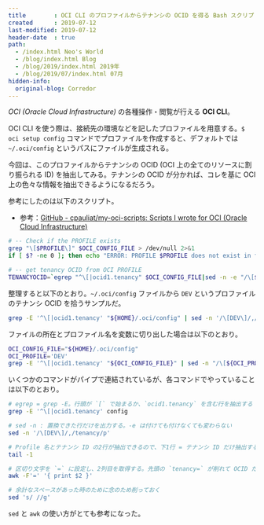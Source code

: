 ```yaml
---
title        : OCI CLI のプロファイルからテナンシの OCID を得る Bash スクリプト
created      : 2019-07-12
last-modified: 2019-07-12
header-date  : true
path:
  - /index.html Neo's World
  - /blog/index.html Blog
  - /blog/2019/index.html 2019年
  - /blog/2019/07/index.html 07月
hidden-info:
  original-blog: Corredor
---
```


_OCI (Oracle Cloud Infrastructure)_ の各種操作・閲覧が行える __OCI CLI__。

OCI CLI を使う際は、接続先の環境などを記したプロファイルを用意する。`$ oci setup config` コマンドでプロファイルを作成すると、デフォルトでは `~/.oci/config` というパスにファイルが生成される。

今回は、このプロファイルからテナンシの OCID (OCI 上の全てのリソースに割り振られる ID) を抽出してみる。テナンシの OCID が分かれば、コレを基に OCI 上の色々な情報を抽出できるようになるだろう。

参考にしたのは以下のスクリプト。

- 参考：[GitHub - cpauliat/my-oci-scripts: Scripts I wrote for OCI (Oracle Cloud Infrastructure)](https://github.com/cpauliat/my-oci-scripts)

```bash
# -- Check if the PROFILE exists
grep "\[$PROFILE\]" $OCI_CONFIG_FILE > /dev/null 2>&1
if [ $? -ne 0 ]; then echo "ERROR: PROFILE $PROFILE does not exist in file $OCI_CONFIG_FILE !"; exit 2; fi

# -- get tenancy OCID from OCI PROFILE
TENANCYOCID=`egrep "^\[|ocid1.tenancy" $OCI_CONFIG_FILE|sed -n -e "/\[$PROFILE\]/,/tenancy/p"|tail -1| awk -F'=' '{ print $2 }' | sed 's/ //g'`
```

整理すると以下のとおり。`~/.oci/config` ファイルから `DEV` というプロファイルのテナンシ OCID を拾うサンプルだ。

```bash
grep -E '^\[|ocid1.tenancy' "${HOME}/.oci/config" | sed -n '/\[DEV\]/,/tenancy/p' | tail -1 | awk -F'=' '{ print $2 }' | sed 's/ //g'
```

ファイルの所在とプロファイル名を変数に切り出した場合は以下のとおり。

```bash
OCI_CONFIG_FILE="${HOME}/.oci/config"
OCI_PROFILE='DEV'
grep -E '^\[|ocid1.tenancy' "${OCI_CONFIG_FILE}" | sed -n "/\[${OCI_PROFILE}\]/,/tenancy/p" | tail -1 | awk -F'=' '{ print $2 }' | sed 's/ //g'
```

いくつかのコマンドがパイプで連結されているが、各コマンドでやっていることは以下のとおり。

```bash
# egrep = grep -E。行頭が `[` で始まるか、`ocid1.tenancy` を含む行を抽出する
grep -E '^\[|ocid1.tenancy' config

# sed -n : 置換できた行だけを出力する。-e は付けても付けなくても変わらない
sed -n '/\[DEV\]/,/tenancy/p'

# Profile 名とテナンシ ID の2行が抽出できるので、下1行 = テナンシ ID だけ抽出する
tail -1

# 区切り文字を `=` に設定し、2列目を取得する。先頭の `tenancy=` が削れて OCID だけになる
awk -F'=' '{ print $2 }'

# 余計なスペースがあった時のために念のため削っておく
sed 's/ //g'
```

`sed` と `awk` の使い方がとても参考になった。
